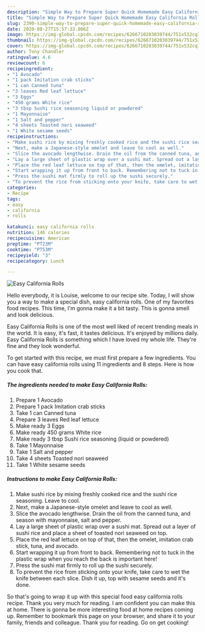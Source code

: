 ```yaml
---
description: "Simple Way to Prepare Super Quick Homemade Easy California Rolls"
title: "Simple Way to Prepare Super Quick Homemade Easy California Rolls"
slug: 2390-simple-way-to-prepare-super-quick-homemade-easy-california-rolls
date: 2020-08-27T15:57:33.806Z
image: https://img-global.cpcdn.com/recipes/6266710203039744/751x532cq70/easy-california-rolls-recipe-main-photo.jpg
thumbnail: https://img-global.cpcdn.com/recipes/6266710203039744/751x532cq70/easy-california-rolls-recipe-main-photo.jpg
cover: https://img-global.cpcdn.com/recipes/6266710203039744/751x532cq70/easy-california-rolls-recipe-main-photo.jpg
author: Tony Chandler
ratingvalue: 4.6
reviewcount: 6
recipeingredient:
- "1 Avocado"
- "1 pack Imitation crab sticks"
- "1 can Canned tuna"
- "3 leaves Red leaf lettuce"
- "3 Eggs"
- "450 grams White rice"
- "3 tbsp Sushi rice seasoning liquid or powdered"
- "1 Mayonnaise"
- "1 Salt and pepper"
- "4 sheets Toasted nori seaweed"
- "1 White sesame seeds"
recipeinstructions:
- "Make sushi rice by mixing freshly cooked rice and the sushi rice seasoning. Leave to cool."
- "Next, make a Japanese-style omelet and leave to cool as well."
- "Slice the avocado lengthwise. Drain the oil from the canned tuna, and season with mayonnaise, salt and pepper."
- "Lay a large sheet of plastic wrap over a sushi mat. Spread out a layer of sushi rice and place a sheet of toasted nori seaweed on top."
- "Place the red leaf lettuce on top of that, then the omelet, imitation crab stick, tuna, and avocado."
- "Start wrapping it up from front to back. Remembering not to tuck in the plastic wrap when you reach the back is important here!"
- "Press the sushi mat firmly to roll up the sushi securely."
- "To prevent the rice from sticking onto your knife, take care to wet the knife between each slice. Dish it up, top with sesame seeds and it&#39;s done."
categories:
- Recipe
tags:
- easy
- california
- rolls

katakunci: easy california rolls 
nutrition: 146 calories
recipecuisine: American
preptime: "PT23M"
cooktime: "PT53M"
recipeyield: "3"
recipecategory: Lunch

---
```



![Easy California Rolls](https://img-global.cpcdn.com/recipes/6266710203039744/751x532cq70/easy-california-rolls-recipe-main-photo.jpg)

Hello everybody, it is Louise, welcome to our recipe site. Today, I will show you a way to make a special dish, easy california rolls. One of my favorites food recipes. This time, I'm gonna make it a bit tasty. This is gonna smell and look delicious.

Easy California Rolls is one of the most well liked of recent trending meals in the world. It is easy, it's fast, it tastes delicious. It's enjoyed by millions daily. Easy California Rolls is something which I have loved my whole life. They're fine and they look wonderful.




To get started with this recipe, we must first prepare a few ingredients. You can have easy california rolls using 11 ingredients and 8 steps. Here is how you cook that.

<!--inarticleads1-->

##### The ingredients needed to make Easy California Rolls:

1. Prepare 1 Avocado
1. Prepare 1 pack Imitation crab sticks
1. Take 1 can Canned tuna
1. Prepare 3 leaves Red leaf lettuce
1. Make ready 3 Eggs
1. Make ready 450 grams White rice
1. Make ready 3 tbsp Sushi rice seasoning (liquid or powdered)
1. Take 1 Mayonnaise
1. Take 1 Salt and pepper
1. Take 4 sheets Toasted nori seaweed
1. Take 1 White sesame seeds




<!--inarticleads2-->

##### Instructions to make Easy California Rolls:

1. Make sushi rice by mixing freshly cooked rice and the sushi rice seasoning. Leave to cool.
1. Next, make a Japanese-style omelet and leave to cool as well.
1. Slice the avocado lengthwise. Drain the oil from the canned tuna, and season with mayonnaise, salt and pepper.
1. Lay a large sheet of plastic wrap over a sushi mat. Spread out a layer of sushi rice and place a sheet of toasted nori seaweed on top.
1. Place the red leaf lettuce on top of that, then the omelet, imitation crab stick, tuna, and avocado.
1. Start wrapping it up from front to back. Remembering not to tuck in the plastic wrap when you reach the back is important here!
1. Press the sushi mat firmly to roll up the sushi securely.
1. To prevent the rice from sticking onto your knife, take care to wet the knife between each slice. Dish it up, top with sesame seeds and it&#39;s done.




So that's going to wrap it up with this special food easy california rolls recipe. Thank you very much for reading. I am confident you can make this at home. There is gonna be more interesting food at home recipes coming up. Remember to bookmark this page on your browser, and share it to your family, friends and colleague. Thank you for reading. Go on get cooking!

